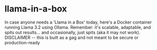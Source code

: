 # llama-in-a-box
In case anyone needs a 'Llama in a Box' today, here's  a Docker container running Llama 3.2 using Ollama.    Remember: it's scalable, adaptable, and spits out results... and occasionally, just spits (aka it may not work).        DISCLAIMER -- this is built as a gag and not meant to be secure or production-ready
